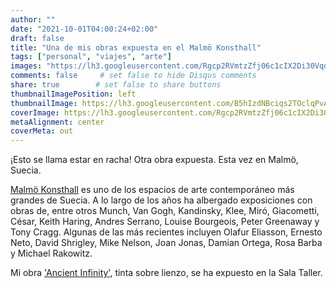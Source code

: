```yaml
---
author: ""
date: "2021-10-01T04:00:24+02:00"
draft: false
title: "Una de mis obras expuesta en el Malmö Konsthall"
tags: ["personal", "viajes", "arte"]
images: "https://lh3.googleusercontent.com/Rgcp2RVmtzZfj06c1cIX2Di30Vqd6SY0RmwhDnDhbvWMEmzjeZ-_4J2HqCYA6oCriZiFBUPEjekqZZaGAqYrGmooPC0Sv3qN27HjdVIJUEOKdxV4KALtDNSCr2YNTmXB10e21gqORK0=w1920-h1080"
comments: false     # set false to hide Disqus comments
share: true        # set false to share buttons
thumbnailImagePosition: left
thumbnailImage: https://lh3.googleusercontent.com/B5hIzdNBciqs2TOclqPvATixIgHCCuZdoCojhLq2w5uzuCcl7mzcqMeyYThxbu5xc2psu6dZQlrqNNdzrZUbB86lHMCDyUcV-mvhFdNertBE4HCogtxcgMyedQqBkZFp4I_Ng7_2Gz4=w1920-h1080
coverImage: https://lh3.googleusercontent.com/Rgcp2RVmtzZfj06c1cIX2Di30Vqd6SY0RmwhDnDhbvWMEmzjeZ-_4J2HqCYA6oCriZiFBUPEjekqZZaGAqYrGmooPC0Sv3qN27HjdVIJUEOKdxV4KALtDNSCr2YNTmXB10e21gqORK0=w1920-h1080
metaAlignment: center
coverMeta: out
---
```


¡Esto se llama estar en racha! Otra obra expuesta. Esta vez en Malmö, Suecia.

<!--more-->

[Malmö Konsthall](https://www.konsthall.malmo.se/en/om-malmo-konsthall/) es uno de los espacios de arte contemporáneo más grandes de Suecia. A lo largo de los años ha albergado exposiciones con obras de, entre otros Munch, Van Gogh, Kandinsky, Klee, Miró, Giacometti, César, Keith Haring, Andres Serrano, Louise Bourgeois, Peter Greenaway y Tony Cragg. Algunas de las más recientes incluyen Olafur Eliasson, Ernesto Neto, David Shrigley, Mike Nelson, Joan Jonas, Damian Ortega, Rosa Barba y Michael Rakowitz.

Mi obra ['Ancient Infinity'](https://photos.app.goo.gl/bLwV6wvqReKUYFTy9), tinta sobre lienzo, se ha expuesto en la Sala Taller.
